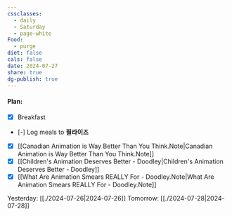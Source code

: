 ```yaml
---
cssclasses:
  - daily
  - Saturday
  - page-white
Food:
  - purge
diet: false
cals: false
date: 2024-07-27
share: true
dg-publish: true
---
```

#### Plan:
- [x] Breakfast
- [-] Log meals to **필라이즈**
- [x] [[Canadian Animation is Way Better Than You Think.Note|Canadian Animation is Way Better Than You Think.Note]]
- [x] [[Children's Animation Deserves Better - Doodley|Children's Animation Deserves Better - Doodley]]
- [x] [[What Are Animation Smears REALLY For - Doodley.Note|What Are Animation Smears REALLY For - Doodley.Note]]

Yesterday: [[./2024-07-26|2024-07-26]]
Tomorrow: [[./2024-07-28|2024-07-28]]